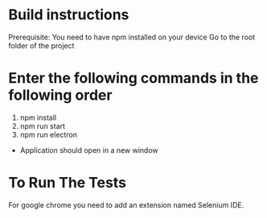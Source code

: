 # Build instructions
Prerequisite: You need to have npm installed on your device
Go to the root folder of the project  
# Enter the following commands in the following order  
1. npm install
2. npm run start
3. npm run electron
- Application should open in a new window

# To Run The Tests
For google chrome you need to add an extension named Selenium IDE.
